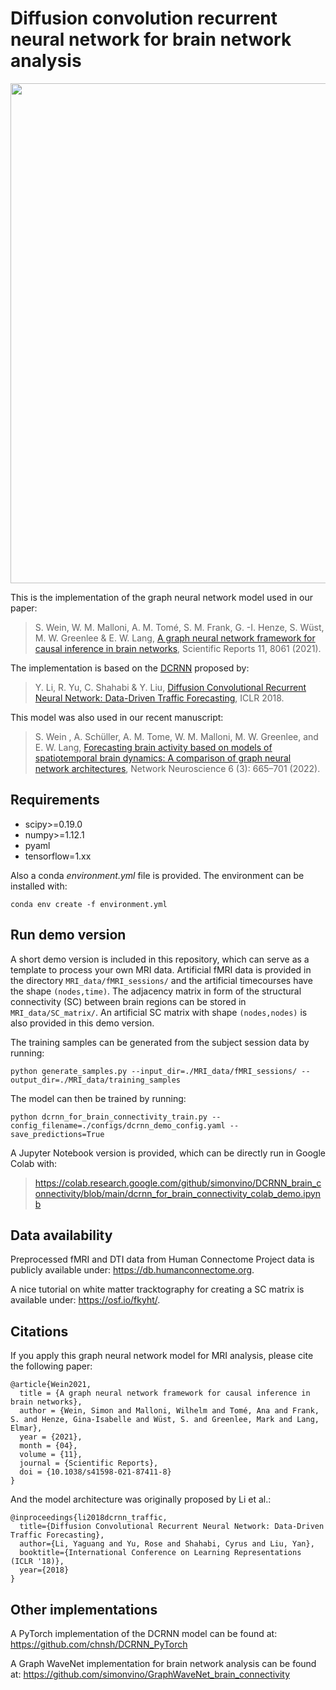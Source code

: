 # Diffusion convolution recurrent neural network for brain network analysis

<img src="https://github.com/simonvino/DCRNN_brain_connectivity/blob/main/figures/DCRNN.png" width="800">


This is the implementation of the graph neural network model used in our paper:

> S. Wein, W. M. Malloni, A. M. Tomé, S. M. Frank, G. -I. Henze, S. Wüst, M. W. Greenlee & E. W. Lang,
[A graph neural network framework for causal inference in brain networks](https://www.nature.com/articles/s41598-021-87411-8), Scientific Reports 11, 8061 (2021).


The implementation is based on the [DCRNN](https://github.com/liyaguang/DCRNN) proposed by:

> Y. Li, R. Yu, C. Shahabi & Y. Liu, [Diffusion Convolutional Recurrent Neural Network: Data-Driven Traffic Forecasting](https://arxiv.org/abs/1707.01926), ICLR 2018.


This model was also used in our recent manuscript:

> S. Wein , A. Schüller, A. M. Tome, W. M. Malloni, M. W. Greenlee, and E. W.
Lang,
[Forecasting brain activity based on models of spatiotemporal brain dynamics: A comparison of graph neural network architectures](https://direct.mit.edu/netn/article/6/3/665/111069/Forecasting-brain-activity-based-on-models-of), Network Neuroscience 6 (3): 665–701 (2022).


## Requirements

- scipy>=0.19.0
- numpy>=1.12.1
- pyaml
- tensorflow=1.xx

Also a conda *environment.yml* file is provided. The environment can be installed with:

```
conda env create -f environment.yml
```

## Run demo version

A short demo version is included in this repository, which can serve as a template to process your own MRI data. Artificial fMRI data is provided in the directory ``` MRI_data/fMRI_sessions/ ``` and the artificial timecourses have the shape ``` (nodes,time) ```. 
The adjacency matrix in form of the structural connectivity (SC) between brain regions can be stored in ``` MRI_data/SC_matrix/ ```. An artificial SC matrix with shape ``` (nodes,nodes) ``` is also provided in this demo version.

The training samples can be generated from the subject session data by running: 

```
python generate_samples.py --input_dir=./MRI_data/fMRI_sessions/ --output_dir=./MRI_data/training_samples
```

The model can then be trained by running:

```
python dcrnn_for_brain_connectivity_train.py --config_filename=./configs/dcrnn_demo_config.yaml --save_predictions=True
```

A Jupyter Notebook version is provided, which can be directly run in Google Colab with:

> https://colab.research.google.com/github/simonvino/DCRNN_brain_connectivity/blob/main/dcrnn_for_brain_connectivity_colab_demo.ipynb


## Data availability

Preprocessed fMRI and DTI data from Human Connectome Project data is publicly available under: https://db.humanconnectome.org.

A nice tutorial on white matter tracktography for creating a SC matrix is available under: https://osf.io/fkyht/. 

## Citations

If you apply this graph neural network model for MRI analysis, please cite the following paper: 

```
@article{Wein2021,
  title = {A graph neural network framework for causal inference in brain networks},
  author = {Wein, Simon and Malloni, Wilhelm and Tomé, Ana and Frank, S. and Henze, Gina-Isabelle and Wüst, S. and Greenlee, Mark and Lang, Elmar},
  year = {2021},
  month = {04},
  volume = {11},
  journal = {Scientific Reports},
  doi = {10.1038/s41598-021-87411-8}
}
```

And the model architecture was originally proposed by Li et al.:

```
@inproceedings{li2018dcrnn_traffic,
  title={Diffusion Convolutional Recurrent Neural Network: Data-Driven Traffic Forecasting},
  author={Li, Yaguang and Yu, Rose and Shahabi, Cyrus and Liu, Yan},
  booktitle={International Conference on Learning Representations (ICLR '18)},
  year={2018}
}
```

## Other implementations

A PyTorch implementation of the DCRNN model can be found at: https://github.com/chnsh/DCRNN_PyTorch

A Graph WaveNet implementation for brain network analysis can be found at: https://github.com/simonvino/GraphWaveNet_brain_connectivity

